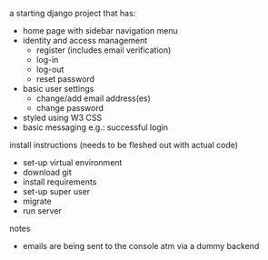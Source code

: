a starting django project that has:
- home page with sidebar navigation menu
- identity and access management
  - register (includes email verification)
  - log-in
  - log-out
  - reset password
- basic user settings
  - change/add email address(es)
  - change password
- styled using W3 CSS
- basic messaging e.g.: successful login


install instructions (needs to be fleshed out with actual code)
- set-up virtual environment
- download git
- install requirements
- set-up super user
- migrate
- run server

notes
- emails are being sent to the console atm via a dummy backend
